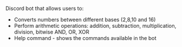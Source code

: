Discord bot that allows users to:

- Converts numbers between different bases (2,8,10 and 16)
- Perform arithmetic operations: addition, subtraction, multiplication, division, bitwise AND, OR, XOR
- Help command - shows the commands available in the bot